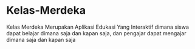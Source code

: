 # Kelas-Merdeka
Kelas Merdeka Merupakan Aplikasi Edukasi Yang Interaktif dimana siswa dapat belajar dimana saja dan kapan saja, dan pengajar dapat mengajar dimana saja dan kapan saja
